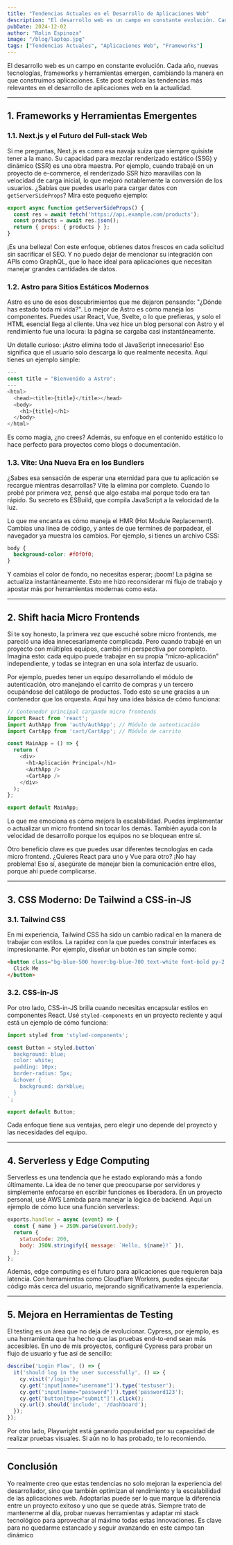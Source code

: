 ```yaml
---
title: "Tendencias Actuales en el Desarrollo de Aplicaciones Web"
description: "El desarrollo web es un campo en constante evolución. Cada año, nuevas tecnologías, frameworks y herramientas emergen, cambiando la manera en que construimos aplicaciones."
pubDate: 2024-12-02
author: "Rolin Espinoza"
image: "/blog/laptop.jpg"
tags: ["Tendencias Actuales", "Aplicaciones Web", "Frameworks"]
---
```


El desarrollo web es un campo en constante evolución. Cada año, nuevas tecnologías, frameworks y herramientas emergen, cambiando la manera en que construimos aplicaciones. Este post explora las tendencias más relevantes en el desarrollo de aplicaciones web en la actualidad.

---

## 1. Frameworks y Herramientas Emergentes

### **1.1. Next.js y el Futuro del Full-stack Web**
Si me preguntas, Next.js es como esa navaja suiza que siempre quisiste tener a la mano. Su capacidad para mezclar renderizado estático (SSG) y dinámico (SSR) es una obra maestra. Por ejemplo, cuando trabajé en un proyecto de e-commerce, el renderizado SSR hizo maravillas con la velocidad de carga inicial, lo que mejoró notablemente la conversión de los usuarios. ¿Sabías que puedes usarlo para cargar datos con `getServerSideProps`? Mira este pequeño ejemplo:

```javascript
export async function getServerSideProps() {
  const res = await fetch('https://api.example.com/products');
  const products = await res.json();
  return { props: { products } };
}
```

¡Es una belleza! Con este enfoque, obtienes datos frescos en cada solicitud sin sacrificar el SEO. Y no puedo dejar de mencionar su integración con APIs como GraphQL, que lo hace ideal para aplicaciones que necesitan manejar grandes cantidades de datos.

### **1.2. Astro para Sitios Estáticos Modernos**
Astro es uno de esos descubrimientos que me dejaron pensando: "¿Dónde has estado toda mi vida?". Lo mejor de Astro es cómo maneja los componentes. Puedes usar React, Vue, Svelte, o lo que prefieras, y solo el HTML esencial llega al cliente. Una vez hice un blog personal con Astro y el rendimiento fue una locura: la página se cargaba casi instantáneamente.

Un detalle curioso: ¡Astro elimina todo el JavaScript innecesario! Eso significa que el usuario solo descarga lo que realmente necesita. Aquí tienes un ejemplo simple:

```javascript
---
const title = "Bienvenido a Astro";
---
<html>
  <head><title>{title}</title></head>
  <body>
    <h1>{title}</h1>
  </body>
</html>
```

Es como magia, ¿no crees? Además, su enfoque en el contenido estático lo hace perfecto para proyectos como blogs o documentación.

### **1.3. Vite: Una Nueva Era en los Bundlers**
¿Sabes esa sensación de esperar una eternidad para que tu aplicación se recargue mientras desarrollas? Vite la elimina por completo. Cuando lo probé por primera vez, pensé que algo estaba mal porque todo era tan rápido. Su secreto es ESBuild, que compila JavaScript a la velocidad de la luz.

Lo que me encanta es cómo maneja el HMR (Hot Module Replacement). Cambias una línea de código, y antes de que termines de parpadear, el navegador ya muestra los cambios. Por ejemplo, si tienes un archivo CSS:

```css
body {
  background-color: #f0f0f0;
}
```

Y cambias el color de fondo, no necesitas esperar; ¡boom! La página se actualiza instantáneamente. Esto me hizo reconsiderar mi flujo de trabajo y apostar más por herramientas modernas como esta.

---

## 2. Shift hacia Micro Frontends
Si te soy honesto, la primera vez que escuché sobre micro frontends, me pareció una idea innecesariamente complicada. Pero cuando trabajé en un proyecto con múltiples equipos, cambió mi perspectiva por completo. Imagina esto: cada equipo puede trabajar en su propia "micro-aplicación" independiente, y todas se integran en una sola interfaz de usuario. 

Por ejemplo, puedes tener un equipo desarrollando el módulo de autenticación, otro manejando el carrito de compras y un tercero ocupándose del catálogo de productos. Todo esto se une gracias a un contenedor que los orquesta. Aquí hay una idea básica de cómo funciona:

```javascript
// Contenedor principal cargando micro frontends
import React from 'react';
import AuthApp from 'auth/AuthApp'; // Módulo de autenticación
import CartApp from 'cart/CartApp'; // Módulo de carrito

const MainApp = () => {
  return (
    <div>
      <h1>Aplicación Principal</h1>
      <AuthApp />
      <CartApp />
    </div>
  );
};

export default MainApp;
```

Lo que me emociona es cómo mejora la escalabilidad. Puedes implementar o actualizar un micro frontend sin tocar los demás. También ayuda con la velocidad de desarrollo porque los equipos no se bloquean entre sí.

Otro beneficio clave es que puedes usar diferentes tecnologías en cada micro frontend. ¿Quieres React para uno y Vue para otro? ¡No hay problema! Eso sí, asegúrate de manejar bien la comunicación entre ellos, porque ahí puede complicarse.

---

## 3. CSS Moderno: De Tailwind a CSS-in-JS

### **3.1. Tailwind CSS**
En mi experiencia, Tailwind CSS ha sido un cambio radical en la manera de trabajar con estilos. La rapidez con la que puedes construir interfaces es impresionante. Por ejemplo, diseñar un botón es tan simple como:

```html
<button class="bg-blue-500 hover:bg-blue-700 text-white font-bold py-2 px-4 rounded">
  Click Me
</button>
```

### **3.2. CSS-in-JS**
Por otro lado, CSS-in-JS brilla cuando necesitas encapsular estilos en componentes React. Usé `styled-components` en un proyecto reciente y aquí está un ejemplo de cómo funciona:

```javascript
import styled from 'styled-components';

const Button = styled.button`
  background: blue;
  color: white;
  padding: 10px;
  border-radius: 5px;
  &:hover {
    background: darkblue;
  }
`;

export default Button;
```

Cada enfoque tiene sus ventajas, pero elegir uno depende del proyecto y las necesidades del equipo.

---

## 4. Serverless y Edge Computing
Serverless es una tendencia que he estado explorando más a fondo últimamente. La idea de no tener que preocuparse por servidores y simplemente enfocarse en escribir funciones es liberadora. En un proyecto personal, usé AWS Lambda para manejar la lógica de backend. Aquí un ejemplo de cómo luce una función serverless:

```javascript
exports.handler = async (event) => {
  const { name } = JSON.parse(event.body);
  return {
    statusCode: 200,
    body: JSON.stringify({ message: `Hello, ${name}!` }),
  };
};
```

Además, edge computing es el futuro para aplicaciones que requieren baja latencia. Con herramientas como Cloudflare Workers, puedes ejecutar código más cerca del usuario, mejorando significativamente la experiencia.

---

## 5. Mejora en Herramientas de Testing
El testing es un área que no deja de evolucionar. Cypress, por ejemplo, es una herramienta que ha hecho que las pruebas end-to-end sean más accesibles. En uno de mis proyectos, configuré Cypress para probar un flujo de usuario y fue así de sencillo:

```javascript
describe('Login Flow', () => {
  it('should log in the user successfully', () => {
    cy.visit('/login');
    cy.get('input[name="username"]').type('testuser');
    cy.get('input[name="password"]').type('password123');
    cy.get('button[type="submit"]').click();
    cy.url().should('include', '/dashboard');
  });
});
```

Por otro lado, Playwright está ganando popularidad por su capacidad de realizar pruebas visuales. Si aún no lo has probado, te lo recomiendo.

---

## Conclusión

Yo realmente creo que estas tendencias no solo mejoran la experiencia del desarrollador, sino que también optimizan el rendimiento y la escalabilidad de las aplicaciones web. Adoptarlas puede ser lo que marque la diferencia entre un proyecto exitoso y uno que se quede atrás. Siempre trato de mantenerme al día, probar nuevas herramientas y adaptar mi stack tecnológico para aprovechar al máximo todas estas innovaciones. Es clave para no quedarme estancado y seguir avanzando en este campo tan dinámico
